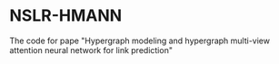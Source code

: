 # NSLR-HMANN
The code for pape "Hypergraph modeling and hypergraph multi-view attention neural network for link prediction"
